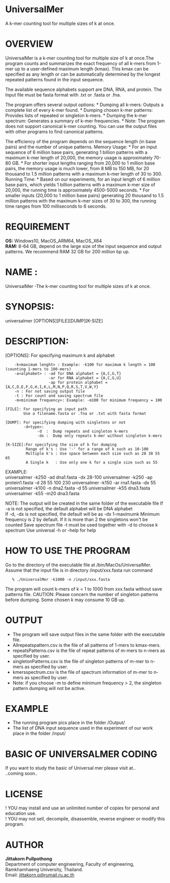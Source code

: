 # UniversalMer
  A k-mer counting tool for multiple sizes of k at once.
# OVERVIEW
<p>UniversalMer is a k-mer counting tool for multiple size of k at once.The program counts and summarizes the exact frequency of all k-mers from 1-mer up to a user-defined maximum length (kmax). This kmax can be specified as any length or can be automatically determined by the longest repeated patterns found in the input sequence.</p> 
<p>The available sequence alphabets support are DNA, RNA, and protein. The Input file must be fasta format with .txt or .fasta or .fna. </p>
<p>The program offers several output options:
    * Dumping all k-mers: Outputs a complete list of every k-mer found.
    * Dumping chosen k-mer patterns: Provides lists of repeated or singleton k-mers.
    * Dumping the k-mer spectrum: Generates a summary of k-mer frequencies.
    * Note: The program does not support canonical k-mer counting. You can use the output files with other programs to find canonical patterns. </p>
<p>The efficiency of the program depends on the sequence length (in base pairs) and the number of unique patterns.
Memory Usage:
    * For an input sequence of 6 million base pairs, generating 1 billion patterns with a maximum k-mer length of 20,000, the memory usage is approximately 70-80 GB.
    * For shorter input lengths ranging from 20,000 to 1 million base pairs, the memory usage is much lower, from 8 MB to 150 MB, for 20 thousand to 1.5 million patterns with a maximum k-mer length of 30 to 300.    
Running Time:
    * Based on our experiments, for an input length of 6 million base pairs, which yields 1 billion patterns with a maximum k-mer size of 20,000, the running time is approximately 4500-5000 seconds.
    * For smaller inputs (20,000 to 1 million base pairs) generating 20 thousand to 1.5 million patterns with the maximum k-mer sizes of 30 to 300, the running time ranges from 100 milliseconds to 6 seconds.</p>

# REQUIREMENT
  **OS:** Windows10, MacOS_ARM64, MacOS_X64 <br>
  **RAM:** 8-64 GB, depend on the large size of the input sequence and output patterns. We recommend RAM 32 GB for 200 million bp up. <br>
  
# NAME :
  UniversalMer -The k-mer counting tool for multiple sizes of k at once. 

# SYNOPSIS: 
   universalmer [OPTIONS][FILE][DUMP][K-SIZE]

# DESCRIPTION:

 [OPTIONS]: For specifying maximum k and alphabet

        -k<maximum lenght> : Example: -k100 for maximum k length = 100 (counting 1-mers to 100-mers)
        -a<alphabet> : -ad for DNA alphabet = {A,C,G,T}
                       -ar for RNA alphabet = {A,C,G,U}
                       -ap for protein alphabet =  {A,C,D,E,F,G,H,I,K,L,M,N,P,Q,R,S,T,V,W,Y}
        -n : For not saving output file 
        -t : For count and saving spectrum file
        -m<minimum frequency>: Example: -m100 for minimum frequency = 100

    [FILE]: For specifying an input path
            Use a filename.fasta or .fna or .txt with fasta format

    [DUMP]: For specifying dumping with singletons or not
            -d<type>:   
                  -d  :  Dump repeats and singleton k-mers
                  -dx :  Dump only repeats k-mer without singleton k-mers

    [K-SIZE]:For specifying the size of k for dumping
             Range of k's : Use '-' for a range of k such as 10-100
             Multiple k's : Use space between each size such as 28 38 55 65 
             A Single k   : Use only one k for a single size such as 55

EXAMPLE:   
    universalmer -k250 -ad dna1.fasta -dx 28-100 
    universalmer -k250 -ap protein1.fasta -d 28 55 100 230 
    universalmer -k150 -ar rna1.fasta -dx 55
    universalmer -k100 -n dna2.fasta -d 55
    universalmer -k55 dna3.fasta
    universalmer -k55 -m20 dna3.fasta

NOTE: The output will be created in the same folder of the executable file
      If -a<alphabet> is not specified, the default alphabet will be DNA alphabet  
      If -d, -dx is not specified,  the default will be as -dx 1-maximumk
      Minimum frequency is 2 by default. If it is more than 2 the singletons won't be counted
      Save spectrum file -t must be used together with -d to choose k spectrum
      Use universal -h or -help for help

# HOW TO USE THE PROGRAM
   
   Go to the directory of the executable file at  /bin/MacOs/UniversalMer.  <br>
   Assume that the input file is in directory /input/xxx.fasta
   run command
   
       % ./UniversalMer -k1000 -n /input/xxx.fasta
      
   The program will count k-mers of k = 1 to 1000 from xxx.fasta without save patterns file. 
   CAUTION: Please concern the number of singleton patterns before dumping. Some chosen k may consume 10 GB up.

# OUTPUT
  * The program will save output files in the same folder with the executable file.
  * Allrepeatspattern.csv is the file of all patterns of 1-mers to kmax-mers.
  * repeatsPatterns.csv is the file of repeat patterns of m-mers to n-mers as specified by user.
  * singletonPatterns.csv is the file of singleton patterns of m-mer to n-mers as specified by user.
  * kmersspectrum.csv is the file of spectrum information of m-mer to n-mers as specified by user.
  * Note: if you choose -m to define minimum frequency > 2, the singleton pattern dumping will not be active.
    
# EXAMPLE
  * The running program pics place in the folder /Output/ <br>
  * The list of DNA input sequence used in the experiment of our work place in the folder /input/ <br>

# BASIC OF UNIVERSALMER CODING
  If you want to study the basic of Universal mer please visit at..<br>
  ..coming soon..
  
# LICENSE
  ! YOU may install and use an unlimited number of copies for personal and education use.<br>
  ! YOU may not sell, decompile, disassemble, reverse engineer or modify this program.<br>

# AUTHOR

  **Jittakorn Pullpothong**<br> Department of computer engineering, Faculty of engineering, Ramkhamhaeng University, Thailand.<br>
  Email: <jittakorn.p@rumail.ru.ac.th>
